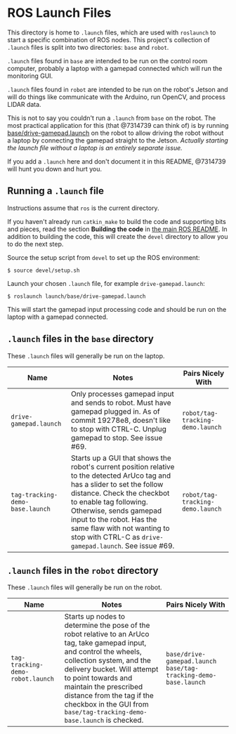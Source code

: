 # ROS Launch Files

This directory is home to `.launch` files, which are used with `roslaunch` to start a specific combination of ROS nodes. This project's collection of `.launch` files is split into two directories: `base` and `robot`.

`.launch` files found in `base` are intended to be run on the control room computer, probably a laptop with a gamepad connected which will run the monitoring GUI.

`.launch` files found in `robot` are intended to be run on the robot's Jetson and will do things like communicate with the Arduino, run OpenCV, and process LIDAR data.

This is not to say you couldn't run a `.launch` from `base` on the robot. The most practical application for this (that @7314739 can think of) is by running [base/drive-gamepad.launch](ros/base/drive-gamepad.launch) on the robot to allow driving the robot without a laptop by connecting the gamepad straight to the Jetson. *Actually starting the launch file without a laptop is an entirely separate issue.*

If you add a `.launch` here and don't document it in this README, @7314739 will hunt you down and hurt you.

## Running a `.launch` file

Instructions assume that `ros` is the current directory.

If you haven't already run `catkin_make` to build the code and supporting bits and pieces, read the section **Building the code** in [the main ROS README](/ros/README.md). In addition to building the code, this will create the `devel` directory to allow you to do the next step.

Source the setup script from `devel` to set up the ROS environment:

`$ source devel/setup.sh`

Launch your chosen `.launch` file, for example `drive-gamepad.launch`:

`$ roslaunch launch/base/drive-gamepad.launch`

This will start the gamepad input processing code and should be run on the laptop with a gamepad connected.

## `.launch` files in the `base` directory
These `.launch` files will generally be run on the laptop.

| Name                       | Notes                                  | Pairs Nicely With |
|----------------------------|----------------------------------------| ------------------|
| `drive-gamepad.launch`     | Only processes gamepad input and sends to robot. Must have gamepad plugged in. As of commit 19278e8, doesn't like to stop with CTRL-C. Unplug gamepad to stop. See issue #69.| `robot/tag-tracking-demo.launch` |
| `tag-tracking-demo-base.launch` | Starts up a GUI that shows the robot's current position relative to the detected ArUco tag and has a slider to set the follow distance. Check the checkbot to enable tag following. Otherwise, sends gamepad input to the robot. Has the same flaw with not wanting to stop with CTRL-C as `drive-gamepad.launch`. See issue #69. | `robot/tag-tracking-demo.launch` |


## `.launch` files in the `robot` directory
These `.launch` files will generally be run on the robot.

| Name                       | Notes                                  | Pairs Nicely With |
|----------------------------|----------------------------------------| ------------------|
| `tag-tracking-demo-robot.launch` | Starts up nodes to determine the pose of the robot relative to an ArUco tag, take gamepad input, and control the wheels, collection system, and the delivery bucket. Will attempt to point towards and maintain the prescribed distance from the tag if the checkbox in the GUI from `base/tag-tracking-demo-base.launch` is checked. | `base/drive-gamepad.launch` `base/tag-tracking-demo-base.launch`|